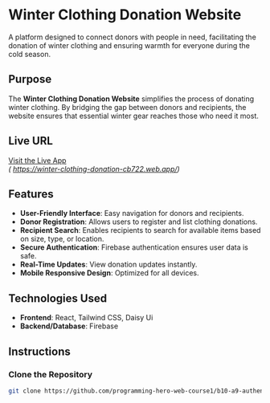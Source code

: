 # Winter Clothing Donation Website  

A platform designed to connect donors with people in need, facilitating the donation of winter clothing and ensuring warmth for everyone during the cold season.  

## Purpose  
The **Winter Clothing Donation Website** simplifies the process of donating winter clothing. By bridging the gap between donors and recipients, the website ensures that essential winter gear reaches those who need it most.  

## Live URL  
[Visit the Live App](#)  
*( https://winter-clothing-donation-cb722.web.app/)*  

## Features  
- **User-Friendly Interface**: Easy navigation for donors and recipients.  
- **Donor Registration**: Allows users to register and list clothing donations.  
- **Recipient Search**: Enables recipients to search for available items based on size, type, or location.  
- **Secure Authentication**: Firebase authentication ensures user data is safe.  
- **Real-Time Updates**: View donation updates instantly.  
- **Mobile Responsive Design**: Optimized for all devices.  

## Technologies Used  
- **Frontend**: React, Tailwind CSS, Daisy Ui
- **Backend/Database**: Firebase  

## Instructions  

### Clone the Repository  
```bash  
git clone https://github.com/programming-hero-web-course1/b10-a9-authentication-NH-Mizan.git  
